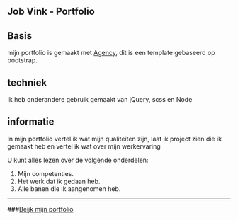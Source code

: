 ## Job Vink - Portfolio

## Basis
mijn portfolio is gemaakt met [Agency](http://startbootstrap.com/template-overviews/agency/), dit is een template gebaseerd op bootstrap.

## techniek
Ik heb onderandere gebruik gemaakt van jQuery, scss en Node

## informatie
In mijn portfolio vertel ik wat mijn qualiteiten zijn, laat ik project zien die ik gemaakt heb en vertel ik wat over mijn werkervaring

U kunt alles lezen over de volgende onderdelen:
1. Mijn competenties.
2. Het werk dat ik gedaan heb.
3. Alle banen die ik aangenomen heb.

---

###[Beijk mijn portfolio](https://jmcvink.nl "Job Vink - Portfolio")